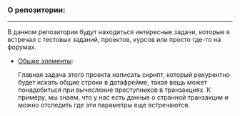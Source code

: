 ### О репозитории:
____

В данном репозитории будут находиться интересные задачи, которые я встречал с тестовых заданий, проектов, курсов или просто где-то на форумах.

- [Общие элементы](https://github.com/0n1xx/Interesting_tasks/blob/main/common_elements/code.ipynb):

  Главная задача этого проекта написать скрипт, который рекурентно будет искать общие строки в датафрейме, такая вещь может понадобиться при вычесление преступников в транзакциях. К примеру, мы знаем, что у нас есть данные о странной транзакции и можно отследить где эти параметры еще встречаются.
